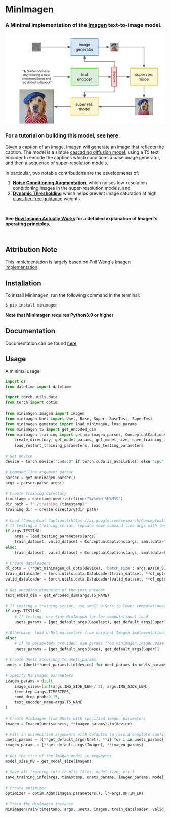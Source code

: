 # MinImagen
### A Minimal implementation of the [Imagen](https://imagen.research.google/) text-to-image model.

<p align="center"><img src="./images/model_structure.png?raw=True" width="700"/></p>

### For a tutorial on building this model, see [here](www.assemblyai.com/blog/build-your-own-imagen-text-to-image-model/).

Given a caption of an image, Imagen will generate an image that reflects the caption. The model is a simple [cascading diffusion model](https://arxiv.org/abs/2106.15282), using a T5 text encoder to encode the captions which conditions a base image generator, and then a sequence of super-resolution models.

In particular, two notable contributions are the developments of:
1. [**Noise Conditioning Augmentation**](https://www.assemblyai.com/blog/how-imagen-actually-works/#robust-cascaded-diffusion-models), which noises low-resolution conditioning images in the super-resolution models, and
2. [**Dynamic Thresholding**](https://www.assemblyai.com/blog/how-imagen-actually-works/#dynamic-thresholding) which helps prevent image saturation at high [classifier-free guidance](https://www.assemblyai.com/blog/how-imagen-actually-works/#classifier-free-guidance) weights.

<br/>

**See [How Imagen Actually Works](https://www.assemblyai.com/blog/how-imagen-actually-works/) for a detailed explanation of Imagen's operating principles.**

<br/>


## Attribution Note
This implementation is largely based on Phil Wang's [Imagen implementation](https://github.com/lucidrains/imagen-pytorch).

## Installation
To install MinImagen, run the following command in the terminal:
```bash
$ pip install minimagen
```
**Note that MinImagen requires Python3.9 or higher**
## Documentation
Documentation can be found [here](https://assemblyai-examples.github.io/MinImagen/)

## Usage

A minimal usage:
```python
import os
from datetime import datetime

import torch.utils.data
from torch import optim

from minimagen.Imagen import Imagen
from minimagen.Unet import Unet, Base, Super, BaseTest, SuperTest
from minimagen.generate import load_minimagen, load_params
from minimagen.t5 import get_encoded_dim
from minimagen.training import get_minimagen_parser, ConceptualCaptions, get_minimagen_dl_opts, \
    create_directory, get_model_params, get_model_size, save_training_info, get_default_args, MinimagenTrain, \
    load_restart_training_parameters, load_testing_parameters

# Get device
device = torch.device("cuda:0" if torch.cuda.is_available() else "cpu")

# Command line argument parser
parser = get_minimagen_parser()
args = parser.parse_args()

# Create training directory
timestamp = datetime.now().strftime("%Y%m%d_%H%M%S")
dir_path = f"./training_{timestamp}"
training_dir = create_directory(dir_path)

# Load [Conceptual Captions](https://ai.google.com/research/ConceptualCaptions/) dataset. 
# If testing a training script, replace some command line args with less computationally demanding values.
if args.TESTING:
    args = load_testing_parameters(args)
    train_dataset, valid_dataset = ConceptualCaptions(args, smalldata=True)
else:
    train_dataset, valid_dataset = ConceptualCaptions(args, smalldata=False)

# Create dataloaders
dl_opts = {**get_minimagen_dl_opts(device), 'batch_size': args.BATCH_SIZE, 'num_workers': args.NUM_WORKERS}
train_dataloader = torch.utils.data.DataLoader(train_dataset, **dl_opts)
valid_dataloader = torch.utils.data.DataLoader(valid_dataset, **dl_opts)

# Get encoding dimension of the text encoder
text_embed_dim = get_encoded_dim(args.T5_NAME)

# If testing a training script, use small U-Nets to lower computational load.
if args.TESTING:
    # If testing, use tiny MinImagen for low computational load
    unets_params = [get_default_args(BaseTest), get_default_args(SuperTest)]

# Otherwise, load U-Net parameters from original Imagen implementation
else:
    # If no parameters provided, use params from minimagen.Imagen.Base and minimagen.Imagen.Super built-in classes
    unets_params = [get_default_args(Base), get_default_args(Super)]

# Create Unets accoridng to unets_params
unets = [Unet(**unet_params).to(device) for unet_params in unets_params]

# Specify MinImagen parameters
imagen_params = dict(
    image_sizes=(int(args.IMG_SIDE_LEN / 2), args.IMG_SIDE_LEN),
    timesteps=args.TIMESTEPS,
    cond_drop_prob=0.15,
    text_encoder_name=args.T5_NAME
)

# Create MinImagen from UNets with specified imagen parameters
imagen = Imagen(unets=unets, **imagen_params).to(device)

# Fill in unspecified arguments with defaults to record complete config (parameters) file
unets_params = [{**get_default_args(Unet), **i} for i in unets_params]
imagen_params = {**get_default_args(Imagen), **imagen_params}

# Get the size of the Imagen model in megabytes
model_size_MB = get_model_size(imagen)

# Save all training info (config files, model size, etc.)
save_training_info(args, timestamp, unets_params, imagen_params, model_size_MB, training_dir)

# Create optimizer
optimizer = optim.Adam(imagen.parameters(), lr=args.OPTIM_LR)

# Train the MinImagen instance
MinimagenTrain(timestamp, args, unets, imagen, train_dataloader, valid_dataloader, training_dir, optimizer, timeout=30)
```

